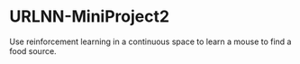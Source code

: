 # URLNN-MiniProject2
Use reinforcement learning in a continuous space to learn a mouse to find a food source.

